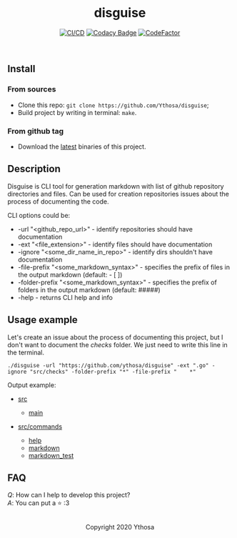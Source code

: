 <br>

<div align="center">
<h1>disguise</h1>

[![CI/CD](https://github.com/Ythosa/disguise/workflows/Go/badge.svg?branch=master)](https://github.com/Ythosa/disguise/actions)
[![Codacy Badge](https://api.codacy.com/project/badge/Grade/db828996dabb4d2a9e00c1fb3263bcd4)](https://app.codacy.com/manual/Ythosa/disguise?utm_source=github.com&utm_medium=referral&utm_content=Ythosa/disguise&utm_campaign=Badge_Grade_Dashboard)
[![CodeFactor](https://www.codefactor.io/repository/github/ythosa/disguise/badge)](https://www.codefactor.io/repository/github/ythosa/disguise)
</div>

<br>

## Install
### From sources
*   Clone this repo: `git clone https://github.com/Ythosa/disguise`;
*   Build project by writing in terminal: `make`.
### From github tag
*   Download the [latest](https://github.com/Ythosa/disguise/releases) binaries of this project.
      
## Description
Disguise is CLI tool for generation markdown with list of github repository directories and files. 
Can be used for creation repositories issues about the process of documenting the code.

CLI options could be:
*   -url "<github_repo_url>" - identify repositories should have documentation
*   -ext "<file_extension>" - identify files should have documentation
*   -ignore "<some_dir_name_in_repo>" - identify dirs shouldn't have documentation
*   -file-prefix "<some_markdown_syntax>" - specifies the prefix of files in the output markdown (default: - \[ \])
*   -folder-prefix "<some_markdown_syntax>" - specifies the prefix of folders in the output markdown (default: #####)
*   -help - returns CLI help and info

## Usage example
Let's create an issue about the process of documenting this project, but I don't want to document the _checks_ folder.
We just need to write this line in the terminal.
```shell script
./disguise -url "https://github.com/ythosa/disguise" -ext ".go" -ignore "src/checks" -folder-prefix "*" -file-prefix "    *"
```
Output example:
*   [src](https://github.com/Ythosa/disguise/tree/master/src)
    *   [main](https://github.com/Ythosa/disguise/blob/master/src/main.go)

*   [src/commands](https://github.com/Ythosa/disguise/tree/master/src/commands)
    *   [help](https://github.com/Ythosa/disguise/blob/master/src/commands/help.go)
    *   [markdown](https://github.com/Ythosa/disguise/blob/master/src/commands/markdown.go)
    *   [markdown_test](https://github.com/Ythosa/disguise/blob/master/src/commands/markdown_test.go)

## FAQ
*Q*: How can I help to develop this project?  
*A*: You can put a :star: :3

<br>

<div align="center">
  Copyright 2020 Ythosa
</div>
